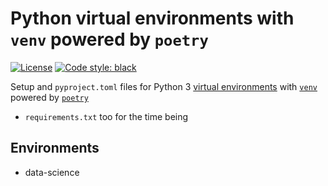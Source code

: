 # Python virtual environments with `venv` powered by `poetry`

[![License](https://img.shields.io/badge/License-BSD%203--Clause-blue.svg)](https://opensource.org/licenses/BSD-3-Clause)
[![Code style: black](https://img.shields.io/badge/code%20style-black-000000.svg)](https://github.com/ambv/black)

Setup and `pyproject.toml` files for Python 3 [virtual environments](https://packaging.python.org/tutorials/installing-packages/#creating-virtual-environments) with [`venv`](https://docs.python.org/3/library/venv.html) powered by [`poetry`](https://poetry.eustace.io/)
- `requirements.txt` too for the time being

## Environments

- data-science
